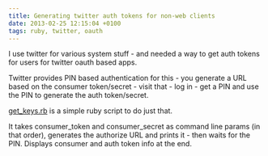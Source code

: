 ```yaml
---
title: Generating twitter auth tokens for non-web clients
date: 2013-02-25 12:15:04 +0100
tags: ruby, twitter, oauth
---
```


I use twitter for various system stuff - and needed a way to get auth tokens for users for twitter oauth based apps.

Twitter provides PIN based authentication for this - you generate a URL based on the consumer token/secret - visit that - log in - get a PIN and use the PIN to generate the auth token/secret.

[get_keys.rb](/attachments/get_keys.rb) is a simple ruby script to do just that.

It takes consumer_token and consumer_secret as command line params (in that order), generates the authorize URL and prints it - then waits for the PIN. Displays consumer and auth token info at the end.

